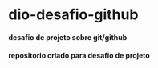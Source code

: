 # dio-desafio-github
#### desafio de projeto sobre git/github
#### repositorio criado para desafio de projeto
